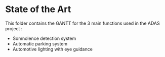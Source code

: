 # State of the Art
This folder contains the GANTT for the 3 main functions used in the ADAS project : 
  - Somnolence detection system
  - Automatic parking system
  - Automotive lighting with eye guidance
